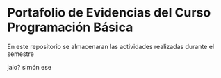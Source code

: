 # Portafolio de Evidencias del Curso Programación Básica
En este repositorio se almacenaran las actividades realizadas durante el semestre

jalo? 
simón ese
